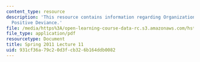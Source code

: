 ```yaml
---
content_type: resource
description: 'This resource contains information regarding Organizational Change:
  Positive Deviance.'
file: /media/https%3A/open-learning-course-data-rc.s3.amazonaws.com/hst-s14-health-information-systems-to-improve-quality-of-care-in-resource-poor-settings-spring-2012/931cf36a79c20d3fcb326b164ddb0082_MITHST_S14S12_lec16_1111.pdf
file_type: application/pdf
resourcetype: Document
title: Spring 2011 Lecture 11
uid: 931cf36a-79c2-0d3f-cb32-6b164ddb0082
---
```

